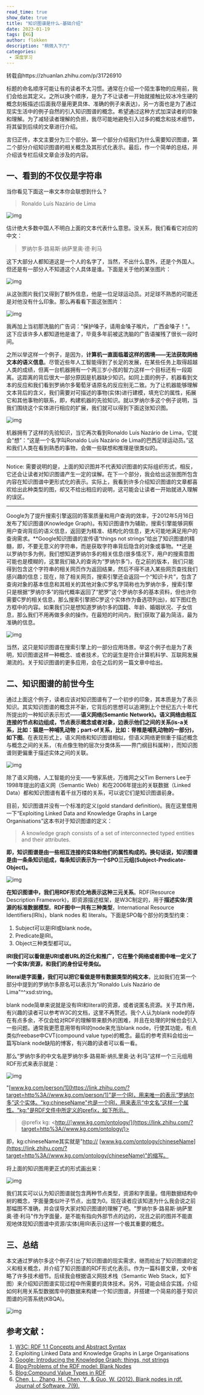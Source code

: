 ```yaml
---
read_time: true
show_date: true
title: "知识图谱是什么-基础介绍"
date: 2023-01-19
tags: [KG]
author: flokken
description: "稍微入下门"
categories: 
 - 深度学习
---
```


转载自https://zhuanlan.zhihu.com/p/31726910

标题的命名顺序可能让有的读者不太习惯。通常在介绍一个陌生事物的应用前，我们会给出其定义。之所以换个顺序，是为了不让读者一开始就接触比较冰冷生硬的概念刻板描述(后面我尽量用更具体、准确的例子来表达)，另一方面也是为了通过现实生活中的例子自然的引入知识图谱的概念。希望通过这种方式加深读者的印象和理解。为了减轻读者理解的负担，我尽可能地避免引入过多的概念和技术细节，将其留到后续的文章进行介绍。

言归正传，本文主要分为三个部分。第一个部分介绍我们为什么需要知识图谱，第二个部分介绍知识图谱的相关概念及其形式化表示。最后，作一个简单的总结，并介绍该专栏后续文章会涉及的内容。



## 一、看到的不仅仅是字符串

当你看见下面这一串文本你会联想到什么？

> Ronaldo Luís Nazário de Lima

![img](https://typora-1309665611.cos.ap-nanjing.myqcloud.com/typora/v2-0a72eb388396c12d582b4e6768dbbc5b_720w.webp)

估计绝大多数中国人不明白上面的文本代表什么意思。没关系，我们看看它对应的中文：

> 罗纳尔多·路易斯·纳萨里奥·德·利马

这下大部分人都知道这是一个人的名字了，当然，不出什么意外，还是个外国人。但还是有一部分人不知道这个人具体是谁。下面是关于他的某张图片：

![img](https://typora-1309665611.cos.ap-nanjing.myqcloud.com/typora/v2-7ea273789e7ca1a1f449d7e7381a2f59_720w.webp)

从这张图片我们又得到了额外信息，他是一位足球运动员。对足球不熟悉的可能还是对他没有什么印象。那么再看看下面这张图片：

![img](https://typora-1309665611.cos.ap-nanjing.myqcloud.com/typora/v2-46dae85375fd07cd812c46f27945f614_720w.webp)

我再加上当初那洗脑的广告词：“保护嗓子，请用金嗓子喉片。 广西金嗓子！”。这下应该许多人都知道他是谁了，毕竟多年前被这洗脑的广告语摧残了很长一段时间。

之所以举这样一个例子，是因为，**计算机一直面临着这样的困境——无法获取网络文本的语义信息**。尽管近些年人工智能得到了长足的发展，在某些任务上取得超越人类的成绩，但离一台机器拥有一个两三岁小孩的智力这样一个目标还有一段距离。这距离的背后很大一部分原因是机器缺少知识。如同上面的例子，机器看到文本的反应和我们看到罗纳尔多葡萄牙语原名的反应别无二致。为了让机器能够理解文本背后的含义，我们需要对可描述的事物(实体)进行建模，填充它的属性，拓展它和其他事物的联系，即，构建机器的先验知识。就以罗纳尔多这个例子说明，当我们围绕这个实体进行相应的扩展，我们就可以得到下面这张知识图。

![img](https://typora-1309665611.cos.ap-nanjing.myqcloud.com/typora/v2-631901699866c3604d165c0d66f966ea_720w.webp)

机器拥有了这样的先验知识，当它再次看到Ronaldo Luís Nazário de Lima，它就会“想”：“这是一个名字叫Ronaldo Luís Nazário de Lima的巴西足球运动员。”这和我们人类在看到熟悉的事物，会做一些联想和推理是很类似的。

------

Notice: 需要说明的是，上面的知识图并不代表知识图谱的实际组织形式，相反，它还会让读者对知识图谱产生一定的误解。在下一个部分，我会给出这张图所包含内容在知识图谱中更形式化的表示。实际上，我看到许多介绍知识图谱的文章都喜欢给出此种类型的图，却又不给出相应的说明，这可能会让读者一开始就进入理解的误区。

------

Google为了提升搜索引擎返回的答案质量和用户查询的效率，于2012年5月16日发布了知识图谱(Knowledge Graph)。有知识图谱作为辅助，搜索引擎能够洞察用户查询背后的语义信息，返回更为精准、结构化的信息，更大可能地满足用户的查询需求。**Google知识图谱的宣传语“things not strings”给出了知识图谱的精髓，即，不要无意义的字符串，而是获取字符串背后隐含的对象或事物。**还是以罗纳尔多为例，我们想知道罗纳尔多的相关信息(很多情况下，用户的搜索意图可能也是模糊的，这里我们输入的查询为“罗纳尔多”)，在之前的版本，我们只能得到包含这个字符串的相关网页作为返回结果，然后不得不进入某些网页查找我们感兴趣的信息；现在，除了相关网页，搜索引擎还会返回一个“知识卡片”，包含了查询对象的基本信息和其相关的其他对象(C罗名字简称也为罗纳尔多，搜索引擎只是根据“罗纳尔多”的指代概率返回了“肥罗”这个罗纳尔多的基本资料，但也许你需要C罗的相关信息，那么搜索引擎把C罗这个实体作为备选项列出)，如下图红色方框中的内容。如果我们只是想知道罗纳尔多的国籍、年龄、婚姻状况、子女信息，那么我们不用再做多余的操作。在最短的时间内，我们获取了最为简洁，最为准确的信息。

![img](https://typora-1309665611.cos.ap-nanjing.myqcloud.com/typora/v2-189394fc66ae8a53632534790ec9749b_720w.webp)

当然，这只是知识图谱在搜索引擎上的一部分应用场景。举这个例子也是为了表明，知识图谱这样一种概念、或者技术，它的诞生是符合计算机科学、互联网发展潮流的。关于知识图谱的更多应用，会在之后的另一篇文章中给出。

## 二、知识图谱的前世今生

通过上面这个例子，读者应该对知识图谱有了一个初步的印象，其本质是为了表示知识。其实知识图谱的概念并不新，它背后的思想可以追溯到上个世纪五六十年代所提出的一种知识表示形式——**语义网络(Semantic Network)。语义网络由相互连接的节点和边组成，节点表示概念或者对象，边表示他们之间的关系(is-a关系，比如：猫是一种哺乳动物；part-of关系，比如：脊椎是哺乳动物的一部分)，如下图**。在表现形式上，语义网络和知识图谱相似，但语义网络更侧重于描述概念与概念之间的关系，（有点像生物的层次分类体系——界门纲目科属种），而知识图谱则更偏重于描述实体之间的关联。

![img](https://typora-1309665611.cos.ap-nanjing.myqcloud.com/typora/v2-b33154925d94deab89b2530124ce87db_720w.webp)

除了语义网络，人工智能的分支——专家系统，万维网之父Tim Berners Lee于1998年提出的语义网（Semantic Web）和在2006年提出的关联数据（Linked Data）都和知识图谱有着千丝万缕的关系，可以说它们是知识图谱前身。

目前，知识图谱并没有一个标准的定义(gold standard definition)。我在这里借用一下“Exploiting Linked Data and Knowledge Graphs in Large Organisations”这本书对于知识图谱的定义：

> A knowledge graph consists of a set of interconnected typed entities and their attributes.

**即，知识图谱是由一些相互连接的实体和他们的属性构成的。换句话说，知识图谱是由一条条知识组成，每条知识表示为一个SPO三元组(Subject-Predicate-Object)。**

![img](https://typora-1309665611.cos.ap-nanjing.myqcloud.com/typora/v2-e3478e02c36ead3875e598b0668830fd_720w.webp)

**在知识图谱中，我们用RDF形式化地表示这种三元关系**。RDF(Resource Description Framework)，即资源描述框架，是W3C制定的，用于**描述实体/资源的标准数据模型**。**RDF图中一共有三种类型**，International Resource Identifiers(IRIs)，blank nodes 和 literals。下面是SPO每个部分的类型约束：

1. Subject可以是IRI或blank node。
2. Predicate是IRI。
3. Object三种类型都可以。

**IRI我们可以看做是URI或者URL的泛化和推广，它在整个网络或者图中唯一定义了一个实体/资源，和我们的身份证号类似。**

**literal是字面量，我们可以把它看做是带有数据类型的纯文本**，比如我们在第一个部分中提到的罗纳尔多原名可以表示为"Ronaldo Luís Nazário de Lima"^^xsd:string。

blank node简单来说就是没有IRI和literal的资源，或者说匿名资源。关于其作用，有兴趣的读者可以参考W3C的文档，这里不再赘述。我个人认为blank node的存在有点多余，不仅会给对RDF的理解带来额外的困难，并且在处理的时候也会引入一些问题。通常我更愿意用带有IRI的node来充当blank node，行使其功能，有点类似freebase中CVT(compound value type)的概念。最后的参考资料会给出一篇写blank node缺陷的博客，有兴趣的读者可以看一看。

那么“罗纳尔多的中文名是罗纳尔多·路易斯·纳扎里奥·达·利马”这样一个三元组用RDF形式来表示就是：

![img](https://typora-1309665611.cos.ap-nanjing.myqcloud.com/typora/v2-3d23407577854cdcb016e8f06cbbe6f2_720w.webp)

"[www.kg.com/person/1](https://link.zhihu.com/?target=http%3A//www.kg.com/person/1)"是一个IRI，用来唯一的表示“罗纳尔多”这个实体。"kg:chineseName"也是一个IRI，用来表示“中文名”这样一个属性。"kg:"是RDF文件中所定义的prefix，如下所示。

> @prefix kg: <[http://](https://link.zhihu.com/?target=http%3A//www.kg.com/ontology/)[www.kg.com/ontology/](https://link.zhihu.com/?target=http%3A//www.kg.com/ontology/)>

即，kg:chineseName其实就是"[http://](https://link.zhihu.com/?target=http%3A//www.kg.com/ontology/chineseName) [www.kg.com/ontology/chineseName](https://link.zhihu.com/?target=http%3A//www.kg.com/ontology/chineseName)"的缩写。

将上面的知识图用更正式的形式画出来：

![img](https://typora-1309665611.cos.ap-nanjing.myqcloud.com/typora/v2-39a6afd47a048522166c48a50e0c6958_720w.webp)

我们其实可以认为知识图谱就包含两种节点类型，资源和字面量。借用数据结构中树的概念，字面量类似叶子节点，出度为0。现在读者应该知道为什么我会说之前那幅图不准确，并会误导大家对知识图谱的理解了吧。"罗纳尔多·路易斯·纳萨里奥·德·利马"作为字面量，是不能有指向外部节点的边的，况且之前的图并不能直观地体现知识图谱中资源/实体(用IRI表示)这样一个极其重要的概念。

## 三、总结

本文通过罗纳尔多这个例子引出了知识图谱的现实需求，继而给出了知识图谱的定义和相关概念，并介绍了知识图谱的RDF形式化表示。作为一篇科普文章，文中省略了许多技术细节。后续我会根据语义网技术栈（Semantic Web Stack，如下图）来介绍知识图谱实现过程中所需要的具体技术。另外，可能会结合实践，介绍如何利用关系型数据库中的数据来构建一个知识图谱，并搭建一个简易的基于知识图谱的问答系统(KBQA)。

![img](https://typora-1309665611.cos.ap-nanjing.myqcloud.com/typora/v2-8726f493c46f2e193a89cc01c0dca531_720w.webp)

## 参考文献：

1. [W3C: RDF 1.1 Concepts and Abstract Syntax](https://link.zhihu.com/?target=https%3A//www.w3.org/TR/rdf11-concepts/)
2. Exploiting Linked Data and Knowledge Graphs in Large Organisations
3. [Google: Introducing the Knowledge Graph: things, not strings](https://link.zhihu.com/?target=https%3A//googleblog.blogspot.co.uk/2012/05/introducing-knowledge-graph-things-not.html)
4. [Blog:Problems of the RDF model: Blank Nodes](https://link.zhihu.com/?target=http%3A//milicicvuk.com/blog/2011/07/14/problems-of-the-rdf-model-blank-nodes/)
5. [Blog:Compound Value Types in RDF](https://link.zhihu.com/?target=http%3A//blog.databaseanimals.com/compound-value-types-in-rdf)
6. [Chen, L., Zhang, H., Chen, Y., & Guo, W. (2012). Blank nodes in rdf. Journal of Software, 7(9).](https://link.zhihu.com/?target=https%3A//www.researchgate.net/publication/276240316_Blank_nodes_in_RDF)